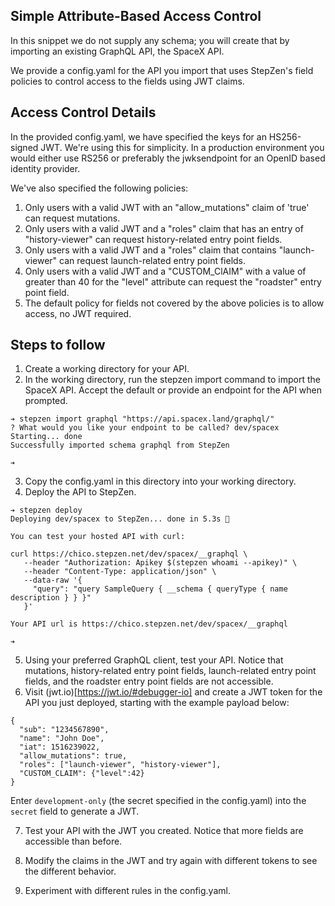## Simple Attribute-Based Access Control
In this snippet we do not supply any schema; you will create that by importing an existing GraphQL API, the SpaceX API.

We provide a config.yaml for the API you import that uses StepZen's field policies to control access to the fields using JWT claims.

## Access Control Details
In the provided config.yaml, we have specified the keys for an HS256-signed JWT. We're using this for simplicity. In a production environment you would either use RS256 or preferably the jwksendpoint for an OpenID based identity provider.


We've also specified the following policies:
1. Only users with a valid JWT with an "allow_mutations" claim of 'true' can request mutations.
2. Only users with a valid JWT and a "roles" claim that has an entry of "history-viewer" can request history-related entry point fields.
3. Only users with a valid JWT and a "roles" claim that contains "launch-viewer" can request launch-related entry point fields.
4. Only users with a valid JWT and a "CUSTOM_ClAIM" with a value of greater than 40 for the "level" attribute can request the "roadster" entry point field.
5. The default policy for fields not covered by the above policies is to allow access, no JWT required.

## Steps to follow
1. Create a working directory for your API.
2. In the working directory, run the stepzen import command to import the SpaceX API. Accept the default or provide an endpoint for the API when prompted.
```
➔ stepzen import graphql "https://api.spacex.land/graphql/"
? What would you like your endpoint to be called? dev/spacex
Starting... done
Successfully imported schema graphql from StepZen

➔
```
3. Copy the config.yaml in this directory into your working directory.
4. Deploy the API to StepZen.
```
➔ stepzen deploy
Deploying dev/spacex to StepZen... done in 5.3s 🚀

You can test your hosted API with curl:

curl https://chico.stepzen.net/dev/spacex/__graphql \
   --header "Authorization: Apikey $(stepzen whoami --apikey)" \
   --header "Content-Type: application/json" \
   --data-raw '{
     "query": "query SampleQuery { __schema { queryType { name description } } }"
   }'

Your API url is https://chico.stepzen.net/dev/spacex/__graphql

➔
```
5. Using your preferred GraphQL client, test your API. Notice that mutations, history-related entry point fields, launch-related entry point fields, and the roadster entry point fields are not accessible.
6. Visit (jwt.io)[https://jwt.io/#debugger-io] and create a JWT token for the API you just deployed, starting with the example payload below:
```
{
  "sub": "1234567890",
  "name": "John Doe",
  "iat": 1516239022,
  "allow_mutations": true,
  "roles": ["launch-viewer", "history-viewer"],
  "CUSTOM_CLAIM": {"level":42}
}
```
Enter `development-only` (the secret specified in the config.yaml) into the `secret` field to generate a JWT.

7. Test your API with the JWT you created. Notice that more fields are accessible than before.

8. Modify the claims in the JWT and try again with different tokens to see the different behavior.

9. Experiment with different rules in the config.yaml.
